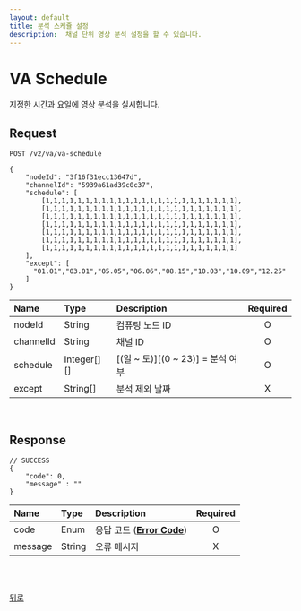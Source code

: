 ```yaml
---
layout: default
title: 분석 스케쥴 설정
description:  채널 단위 영상 분석 설정을 할 수 있습니다.
---
```


# VA Schedule
지정한 시간과 요일에 영상 분석을 실시합니다.


## Request
```
POST /v2/va/va-schedule

{
    "nodeId": "3f16f31ecc13647d",
    "channelId": "5939a61ad39c0c37",
    "schedule": [
        [1,1,1,1,1,1,1,1,1,1,1,1,1,1,1,1,1,1,1,1,1,1,1,1],
        [1,1,1,1,1,1,1,1,1,1,1,1,1,1,1,1,1,1,1,1,1,1,1,1],
        [1,1,1,1,1,1,1,1,1,1,1,1,1,1,1,1,1,1,1,1,1,1,1,1],
        [1,1,1,1,1,1,1,1,1,1,1,1,1,1,1,1,1,1,1,1,1,1,1,1],
        [1,1,1,1,1,1,1,1,1,1,1,1,1,1,1,1,1,1,1,1,1,1,1,1],
        [1,1,1,1,1,1,1,1,1,1,1,1,1,1,1,1,1,1,1,1,1,1,1,1],
        [1,1,1,1,1,1,1,1,1,1,1,1,1,1,1,1,1,1,1,1,1,1,1,1]
    ],
    "except": [
      "01.01","03.01","05.05","06.06","08.15","10.03","10.09","12.25"
    ]
}
```

| Name | Type | Description | Required |
| :---- | :---- |:---- |:----: |
| nodeId | String | 컴퓨팅 노드 ID | O |
| channelId | String | 채널 ID | O |
| schedule | Integer[][] | [(일 ~ 토)][(0 ~ 23)] = 분석 여부 | O |
| except | String[] | 분석 제외 날짜 | X |

<br>

## Response
```
// SUCCESS
{
    "code": 0,
    "message" : ""
}
```

| Name | Type | Description | Required |
| :---- | :---- |:---- |:----: |
| code | Enum | 응답 코드 (**[Error Code](../common/models.html#error-code)**) | O |
| message | String | 오류 메시지 | X |

<br><br>

[뒤로](../../../../../index.html)